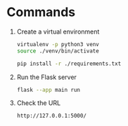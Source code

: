 # Commands

1. Create a virtual environment

    ```bash
    virtualenv -p python3 venv
    source ./venv/bin/activate

    pip install -r ./requirements.txt
    ```

2. Run the Flask server

    ```bash
    flask --app main run
    ```

3. Check the URL

    ``` 
    http://127.0.0.1:5000/
    ```
